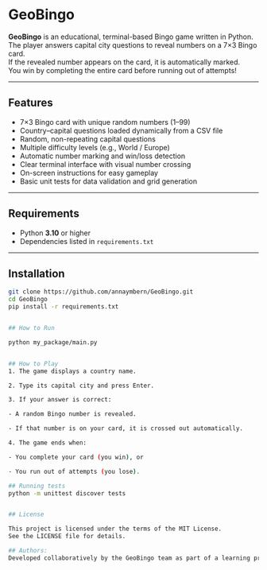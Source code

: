 # GeoBingo

**GeoBingo** is an educational, terminal-based Bingo game written in Python.  
The player answers capital city questions to reveal numbers on a 7×3 Bingo card.  
If the revealed number appears on the card, it is automatically marked.  
You win by completing the entire card before running out of attempts!

---

## Features

- 7×3 Bingo card with unique random numbers (1–99)  
- Country–capital questions loaded dynamically from a CSV file  
- Random, non-repeating capital questions  
- Multiple difficulty levels (e.g., World / Europe)  
- Automatic number marking and win/loss detection  
- Clear terminal interface with visual number crossing  
- On-screen instructions for easy gameplay  
- Basic unit tests for data validation and grid generation  

---

## Requirements

- Python **3.10** or higher  
- Dependencies listed in `requirements.txt`

---

## Installation

```bash
git clone https://github.com/annaymbern/GeoBingo.git
cd GeoBingo
pip install -r requirements.txt


## How to Run

python my_package/main.py


## How to Play
1. The game displays a country name.

2. Type its capital city and press Enter.

3. If your answer is correct:

- A random Bingo number is revealed.

- If that number is on your card, it is crossed out automatically.

4. The game ends when:

- You complete your card (you win), or

- You run out of attempts (you lose).

## Running tests
python -m unittest discover tests


## License

This project is licensed under the terms of the MIT License.
See the LICENSE file for details.

## Authors:
Developed collaboratively by the GeoBingo team as part of a learning project using the Scrum methodology; Anna Ymbern, Anna Espelt, Patricia Cerda, Helena Collart, Silvia Nueno, Jana Biosca.

